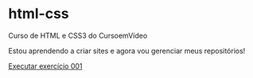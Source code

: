 # html-css
 Curso de HTML e CSS3 do CursoemVídeo

Estou aprendendo a criar sites e agora vou gerenciar meus repositórios!

<a href="https://tomasmoiano.github.io/html-css/exercicios/ex001/" target="_blank">Executar exercício 001</a> 